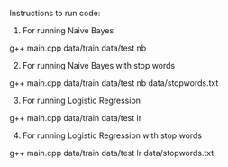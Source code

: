 Instructions to run code:

1. For running Naive Bayes

g++ main.cpp data/train data/test nb

2. For running Naive Bayes with stop words

g++ main.cpp data/train data/test nb data/stopwords.txt

3. For running Logistic Regression

g++ main.cpp data/train data/test lr

4. For running Logistic Regression with stop words

g++ main.cpp data/train data/test lr data/stopwords.txt